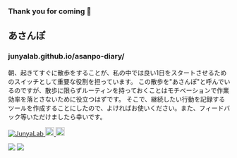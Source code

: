 ### Thank you for coming 👋

## あさんぽ
### junyalab.github.io/asanpo-diary/
朝、起きてすぐに散歩をすることが、私の中では良い1日をスタートさせるためのスイッチとして重要な役割を担っています。
この散歩を"あさんぽ"と呼んでいるのですが、散歩に限らずルーティンを持っておくことはモチベーションで作業効率を落とさないために役立つはずです。
そこで、継続したい行動を記録するツールを作成することにしたので、よければお使いください。また、フィードバック等いただけましたら幸いです。

<p align="left">
  <a href="https://github.com/JunyaLab/JunyaLab/">
    <img src="https://komarev.com/ghpvc/?username=JunyaLab" alt="JunyaLab" />
  </a>
  <a href="https://github.com/JunyaLab">
    <img height="20" src="https://img.shields.io/github/followers/JunyaLab?label=follow&logo=github&style=flat" />
  </a>
  <a href="http://qiita.com/JunyaLab">
    <img height="20" src="https://qiita-badge.apiapi.app/s/JunyaLab/posts.svg" />
  </a>
</p>
<a href="https://github-profile-summary-cards.vercel.app/api/cards/profile-details?username=JunyaLab&theme=dracula"></a>

![](https://github-readme-stats.vercel.app/api?username=JunyaLab&count_private=true&show_icons=true&theme=noctis_minimus)
![](https://github-readme-stats.vercel.app/api/top-langs/?username=JunyaLab&layout=compact&theme=noctis_minimus)

